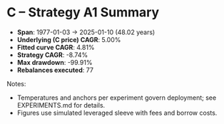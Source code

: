 # C – Strategy A1 Summary

- **Span**: 1977-01-03 → 2025-01-10 (48.02 years)
- **Underlying (C price) CAGR**: 5.00%
- **Fitted curve CAGR**: 4.81%
- **Strategy CAGR**: -8.74%
- **Max drawdown**: -99.91%
- **Rebalances executed**: 77

Notes:

- Temperatures and anchors per experiment govern deployment; see EXPERIMENTS.md for details.
- Figures use simulated leveraged sleeve with fees and borrow costs.
